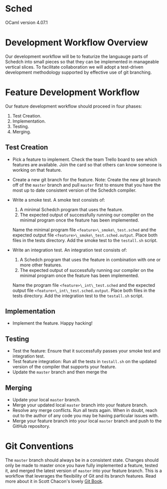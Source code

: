 # Sched

OCaml version 4.07.1

# Development Workflow Overview

Our development workflow will be to featurize the languauge parts of Schedch
into small pieces so that they can be implemented in manageable vertical
slices. To facilitate collaboration we will adopt a test-driven development
methodology supported by effective use of git branching.

# Feature Development Workflow

Our feature development workflow should proceed in four phases:

1. Test Creation.
2. Implementation.
3. Testing.
4. Merging.

## Test Creation

- Pick a feature to implement. Check the team Trello board to see which
  features are available. Join the card so that others can know someone is
  working on that feature.
- Create a new git branch for the feature. Note: Create the new git branch off
  of the `master` branch and pull `master` first to ensure that you have the
  most up to date consistent version of the Schedch compiler.
- Write a smoke test. A smoke test consists of:

  1. A minimal Schedch program that uses the feature.
  2. The expected output of successfully running our compiler on the minimal
     program once the feature has been implemented.

  Name the minimal program file `<feature>\_smoke\_test.sched` and the expected
  output file `<feature>\_smoke\_test.sched.output`. Place both files in the
  tests directory. Add the smoke test to the `testall.sh` script.
- Write an integration test. An integration test consists of:

  1. A Schedch program that uses the feature in combination with one or more
     other features.
  2. The expected output of successfully running our compiler on the minimal
     program once the feature has been implemented.

  Name the program file `<feature>\_int\_test.sched` and the expected output
  file `<feature>\_int\_test.sched.output`. Place both files in the tests
  directory. Add the integration test to the `testall.sh` script.

## Implementation

- Implement the feature. Happy hacking!

## Testing

- Test the feature: Ensure that it successfully passes your smoke test and
  integration test.
- Test feature integration: Run all the tests in `testall.sh` on the updated
  version of the compiler that supports your feature.
- Update the `master` branch and then merge the

## Merging

- Update your local `master` branch.
- Merge your updated local `master` branch into your feature branch.
- Resolve any merge conflicts. Run all tests again. When in doubt, reach out to
  the author of any code you may be having particular issues with.
- Merge your feature branch into your local `master` branch and push to the
  GitHub repository.

# Git Conventions

The `master` branch should always be in a consistent state. Changes should only
be made to master once you have fully implemented a feature, tested it, and
merged the latest version of `master` into your feature branch. This is a
workflow that leverages the flexibility of Git and its branch features. Read
more about it in Scott Chacon's lovely [Git
Book](https://git-scm.com/book/en/v2/Git-Branching-Branches-in-a-Nutshell).


